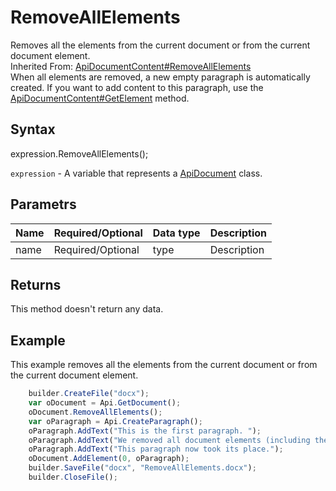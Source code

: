 # RemoveAllElements

Removes all the elements from the current document or from the current document element.<br>Inherited From: [ApiDocumentContent#RemoveAllElements](../../ApiDocumentContent/Methods/RemoveAllElements.md)
<br>When all elements are removed, a new empty paragraph is automatically created. If you want to add content to this paragraph, use the [ApiDocumentContent#GetElement](../../ApiDocumentContent/Methods/GetElement.md) method.

## Syntax

expression.RemoveAllElements();

`expression` - A variable that represents a [ApiDocument](../ApiDocument.md) class.

## Parametrs

| **Name** | **Required/Optional** | **Data type** | **Description** |
| ------------- | ------------- | ------------- | ------------- |
| name | Required/Optional | type | Description |

## Returns

This method doesn't return any data.

## Example

This example removes all the elements from the current document or from the current document element.

```javascript
	builder.CreateFile("docx");
	var oDocument = Api.GetDocument();
	oDocument.RemoveAllElements();
	var oParagraph = Api.CreateParagraph();
	oParagraph.AddText("This is the first paragraph. ");
	oParagraph.AddText("We removed all document elements (including the first paragraph, created by default). ");
	oParagraph.AddText("This paragraph now took its place.");
	oDocument.AddElement(0, oParagraph);
	builder.SaveFile("docx", "RemoveAllElements.docx");
	builder.CloseFile();
```